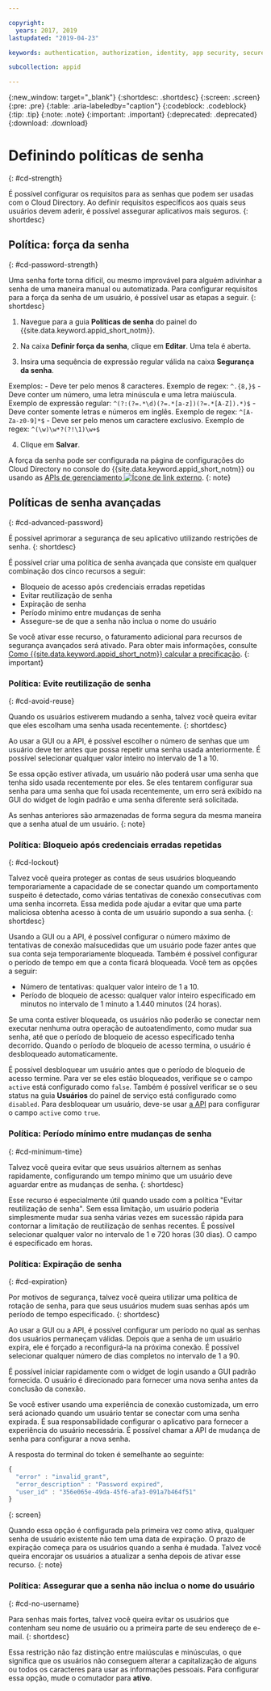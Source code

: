 ```yaml
---

copyright:
  years: 2017, 2019
lastupdated: "2019-04-23"

keywords: authentication, authorization, identity, app security, secure, directory, registry, passwords, languages, lockout

subcollection: appid

---
```


{:new_window: target="_blank"}
{:shortdesc: .shortdesc}
{:screen: .screen}
{:pre: .pre}
{:table: .aria-labeledby="caption"}
{:codeblock: .codeblock}
{:tip: .tip}
{:note: .note}
{:important: .important}
{:deprecated: .deprecated}
{:download: .download}

# Definindo políticas de senha
{: #cd-strength}

É possível configurar os requisitos para as senhas que podem ser usadas com o Cloud Directory. Ao definir requisitos específicos aos quais seus usuários devem aderir, é possível assegurar aplicativos mais seguros.
{: shortdesc}

## Política: força da senha
{: #cd-password-strength}

Uma senha forte torna difícil, ou mesmo improvável para alguém adivinhar a senha de uma maneira manual ou automatizada. Para configurar requisitos para a força da senha de um usuário, é possível usar as etapas a seguir.
{: shortdesc}

1. Navegue para a guia **Políticas de senha** do painel do {{site.data.keyword.appid_short_notm}}.

2. Na caixa **Definir força da senha**, clique em **Editar**. Uma tela é aberta.

3. Insira uma sequência de expressão regular válida na caixa **Segurança da senha**.

  Exemplos:
    - Deve ter pelo menos 8 caracteres. Exemplo de regex: `^.{8,}$`
    - Deve conter um número, uma letra minúscula e uma letra maiúscula. Exemplo de expressão regular: `^(?:(?=.*\d)(?=.*[a-z])(?=.*[A-Z]).*)$`
    - Deve conter somente letras e números em inglês. Exemplo de regex: `^[A-Za-z0-9]*$`
    - Deve ser pelo menos um caractere exclusivo. Exemplo de regex: `^(\w)\w*?(?!\1)\w+$`

4. Clique em **Salvar**.

A força da senha pode ser configurada na página de configurações do Cloud Directory no console do {{site.data.keyword.appid_short_notm}} ou usando as <a href="https://us-south.appid.cloud.ibm.com/swagger-ui/#/Management%20API%20-%20Config/mgmt.set_cloud_directory_password_regex" target="_blank">APIs de gerenciamento <img src="../../icons/launch-glyph.svg" alt="Ícone de link externo"></a>.
{: note}


## Políticas de senha avançadas
{: #cd-advanced-password}


É possível aprimorar a segurança de seu aplicativo utilizando restrições de senha.
{: shortdesc}


É possível criar uma política de senha avançada que consiste em qualquer combinação dos cinco recursos a seguir:

 - Bloqueio de acesso após credenciais erradas repetidas
 - Evitar reutilização de senha
 - Expiração de senha
 - Período mínimo entre mudanças de senha
 - Assegure-se de que a senha não inclua o nome do usuário


 Se você ativar esse recurso, o faturamento adicional para recursos de segurança avançados será ativado. Para obter mais informações, consulte [Como {{site.data.keyword.appid_short_notm}} calcular a precificação](/docs/services/appid?topic=appid-faq#faq-pricing).
 {: important}


### Política: Evite reutilização de senha
{: #cd-avoid-reuse}

Quando os usuários estiverem mudando a senha, talvez você queira evitar que eles escolham uma senha usada
recentemente.
{: shortdesc}

Ao usar a GUI ou a API, é possível escolher o número de senhas que um usuário deve ter antes que possa repetir uma senha usada anteriormente. É possível selecionar qualquer valor inteiro no intervalo de 1 a 10.

Se essa opção estiver ativada, um usuário não poderá usar uma senha que tenha sido usada recentemente por eles. Se eles tentarem configurar sua senha para uma senha que foi usada recentemente, um erro será exibido na GUI do widget de login padrão e uma senha diferente será solicitada.

As senhas anteriores são armazenadas de forma segura da mesma maneira que a senha atual de um usuário.
{: note}


### Política: Bloqueio após credenciais erradas repetidas
{: #cd-lockout}

Talvez você queira proteger as contas de seus usuários bloqueando temporariamente a capacidade de se conectar quando um comportamento suspeito é detectado, como várias tentativas de conexão consecutivas com uma senha incorreta. Essa
medida pode ajudar a evitar que uma parte maliciosa obtenha acesso à conta de um usuário supondo a sua senha.
{: shortdesc}

Usando a GUI ou a API, é possível configurar o número máximo de tentativas de conexão malsucedidas que um usuário pode fazer antes que sua conta seja temporariamente bloqueada. Também é possível configurar o período de tempo
em que a conta ficará bloqueada. Você tem as opções a seguir:

* Número de tentativas: qualquer valor inteiro de 1 a 10.
* Período de bloqueio de acesso: qualquer valor inteiro especificado em minutos no intervalo de 1 minuto a 1.440 minutos (24 horas).

Se uma conta estiver bloqueada, os usuários não poderão se conectar nem executar nenhuma outra operação de autoatendimento, como mudar sua senha, até que o período de bloqueio de acesso especificado tenha decorrido. Quando o período de bloqueio de acesso termina, o usuário é desbloqueado automaticamente.

É possível desbloquear um usuário antes que o período de bloqueio de acesso termine. Para ver se eles estão bloqueados, verifique se o campo `active` está configurado como `false`. Também é possível verificar se o seu status na guia **Usuários** do painel de serviço está configurado como `disabled`. Para desbloquear um usuário, deve-se usar [a API](https://us-south.appid.cloud.ibm.com/swagger-ui/#/Cloud_Directory_Users/updateCloudDirectoryUser) para configurar o campo `active` como `true`.


### Política: Período mínimo entre mudanças de senha
{: #cd-minimum-time}

Talvez você queira evitar que seus usuários alternem as senhas rapidamente, configurando um tempo mínimo que um usuário deve aguardar entre as mudanças de senha.
{: shortdesc}

Esse recurso é especialmente útil quando usado com a política "Evitar reutilização de senha". Sem essa limitação, um usuário poderia simplesmente mudar sua senha várias vezes em sucessão rápida para contornar a limitação de reutilização de senhas recentes. É possível selecionar qualquer valor no intervalo de 1 e 720 horas (30 dias). O campo é especificado em horas.


### Política: Expiração de senha
{: #cd-expiration}

Por motivos de segurança, talvez você queira utilizar uma política de rotação de senha, para que seus usuários mudem suas senhas após um período de tempo especificado.
{: shortdesc}

Ao usar a GUI ou a API, é possível configurar um período no qual as senhas dos usuários permaneçam válidas. Depois que a senha de um usuário expira, ele é forçado a reconfigurá-la na próxima conexão. É possível selecionar qualquer número de dias completos no intervalo de 1 a 90.

É possível iniciar rapidamente com o widget de login usando a GUI padrão fornecida. O usuário é direcionado para fornecer uma nova senha antes da conclusão da conexão.

Se você estiver usando uma experiência de conexão customizada, um erro será acionado quando um usuário tentar se conectar com uma senha expirada. É sua responsabilidade configurar o aplicativo para fornecer a experiência do usuário necessária. É possível chamar a API de mudança de senha para configurar a nova senha.

A resposta do terminal do token é semelhante ao seguinte:

```javascript
{
  "error" : "invalid_grant",
  "error_description" : "Password expired",
  "user_id" : "356e065e-49da-45f6-afa3-091a7b464f51"
}
```
{: screen}

Quando essa opção é configurada pela primeira vez como ativa, qualquer senha de usuário existente não tem uma data de expiração. O prazo de expiração começa para os usuários quando a senha é mudada. Talvez você queira encorajar os usuários a
atualizar a senha depois de ativar esse recurso.
{: note}


### Política: Assegurar que a senha não inclua o nome do usuário
{: #cd-no-username}

Para senhas mais fortes, talvez você queira evitar os usuários que contenham seu nome de usuário ou a primeira
parte de seu endereço de e-mail.
{: shortdesc}

Essa restrição não faz distinção entre maiúsculas e minúsculas, o que significa que os usuários não conseguem alterar a capitalização de alguns ou todos os caracteres para usar as informações pessoais. Para
configurar essa opção, mude o comutador para **ativo**.

